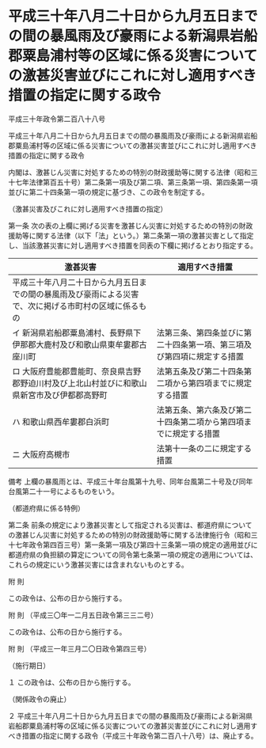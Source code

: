 # 平成三十年八月二十日から九月五日までの間の暴風雨及び豪雨による新潟県岩船郡粟島浦村等の区域に係る災害についての激甚災害並びにこれに対し適用すべき措置の指定に関する政令

平成三十年政令第二百八十八号

平成三十年八月二十日から九月五日までの間の暴風雨及び豪雨による新潟県岩船郡粟島浦村等の区域に係る災害についての激甚災害並びにこれに対し適用すべき措置の指定に関する政令

内閣は、激甚じん災害に対処するための特別の財政援助等に関する法律（昭和三十七年法律第百五十号）第二条第一項及び第二項、第三条第一項、第四条第一項並びに第二十四条第一項の規定に基づき、この政令を制定する。

（激甚災害及びこれに対し適用すべき措置の指定）

第一条 次の表の上欄に掲げる災害を激甚じん災害に対処するための特別の財政援助等に関する法律（以下「法」という。）第二条第一項の激甚災害として指定し、当該激甚災害に対し適用すべき措置を同表の下欄に掲げるとおり指定する。

激甚災害 | 適用すべき措置  
---|---  
平成三十年八月二十日から九月五日までの間の暴風雨及び豪雨による災害で、次に掲げる市町村の区域に係るもの |   
イ 新潟県岩船郡粟島浦村、長野県下伊那郡大鹿村及び和歌山県東牟婁郡古座川町 | 法第三条、第四条並びに第二十四条第一項、第三項及び第四項に規定する措置  
ロ 大阪府豊能郡豊能町、奈良県吉野郡野迫川村及び上北山村並びに和歌山県新宮市及び伊都郡高野町 | 法第五条及び第二十四条第二項から第四項までに規定する措置  
ハ 和歌山県西牟婁郡白浜町 | 法第五条、第六条及び第二十四条第二項から第四項までに規定する措置  
ニ 大阪府高槻市 | 法第十一条の二に規定する措置  
備考 上欄の暴風雨とは、平成三十年台風第十九号、同年台風第二十号及び同年台風第二十一号によるものをいう。  
  
（都道府県に係る特例）

第二条 前条の規定により激甚災害として指定される災害は、都道府県についての激甚じん災害に対処するための特別の財政援助等に関する法律施行令（昭和三十七年政令第四百三号）第一条第一項及び第四十三条第一項の規定の適用並びに都道府県の負担額の算定についての同令第七条第一項の規定の適用については、これらの規定にいう激甚災害には含まれないものとする。

附 則

この政令は、公布の日から施行する。

附 則 （平成三〇年一二月五日政令第三三二号）

この政令は、公布の日から施行する。

附 則 （平成三一年三月二〇日政令第四三号）

（施行期日）

１ この政令は、公布の日から施行する。

（関係政令の廃止）

２ 平成三十年八月二十日から九月五日までの間の暴風雨及び豪雨による新潟県岩船郡粟島浦村等の区域に係る災害についての激甚災害並びにこれに対し適用すべき措置の指定に関する政令（平成三十年政令第二百八十八号）は、廃止する。
